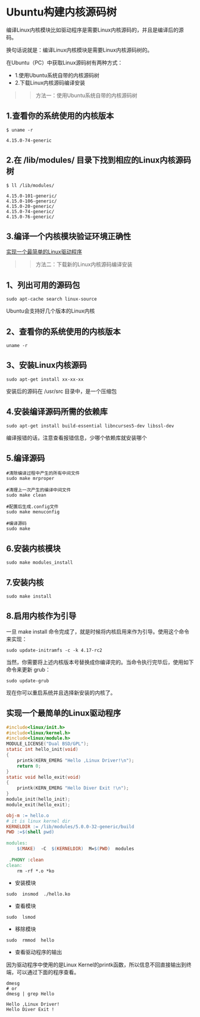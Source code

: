 # Ubuntu构建内核源码树

编译Linux内核模块比如驱动程序是需要Linux内核源码的，并且是编译后的源码。

换句话说就是：编译Linux内核模块是需要Linux内核源码树的。

在Ubuntu（PC）中获取Linux源码树有两种方式：

* 1.使用Ubuntu系统自带的内核源码树
* 2.下载Linux内核源码编译安装

>> 方法一：使用Ubuntu系统自带的内核源码树

## 1.查看你的系统使用的内核版本

```shell
$ uname -r

4.15.0-74-generic
```
## 2.在 /lib/modules/ 目录下找到相应的Linux内核源码树

```shell
$ ll /lib/modules/

4.15.0-101-generic/
4.15.0-106-generic/
4.15.0-20-generic/
4.15.0-74-generic/
4.15.0-76-generic/
```

## 3.编译一个内核模块验证环境正确性

[实现一个最简单的Linux驱动程序](#实现一个最简单的Linux驱动程序)


>> 方法二：下载新的Linux内核源码编译安装

## 1、列出可用的源码包
```shell
sudo apt-cache search linux-source
```
Ubuntu会支持好几个版本的Linux内核

## 2、查看你的系统使用的内核版本

```shell
uname -r
```

## 3、安装Linux内核源码

```shell
sudo apt-get install xx-xx-xx
```

安装后的源码在 /usr/src 目录中，是一个压缩包

## 4.安装编译源码所需的依赖库
```
sudo apt-get install build-essential libncurses5-dev libssl-dev
```

编译报错的话，注意查看报错信息，少哪个依赖库就安装哪个

## 5.编译源码

```
#清除编译过程中产生的所有中间文件
sudo make mrproper

#清理上一次产生的编译中间文件
sudo make clean

#配置后生成.config文件
sudo make menuconfig

#编译源码
sudo make
```

## 6.安装内核模块

```
sudo make modules_install
```

## 7.安装内核

```
sudo make install
```

## 8.启用内核作为引导

一旦 make install 命令完成了，就是时候将内核启用来作为引导。使用这个命令来实现：
```
sudo update-initramfs -c -k 4.17-rc2
```

当然，你需要将上述内核版本号替换成你编译完的。当命令执行完毕后，使用如下命令来更新 grub：

```
sudo update-grub
```

现在你可以重启系统并且选择新安装的内核了。


## 实现一个最简单的Linux驱动程序

```c
#include<linux/init.h>
#include<linux/kernel.h>
#include<linux/module.h>
MODULE_LICENSE("Dual BSD/GPL");
static int hello_init(void)
{
	printk(KERN_EMERG "Hello ,Linux Driver!\n");
	return 0;	
}
static void hello_exit(void)
{
	printk(KERN_EMERG "Hello Diver Exit !\n");	
}
module_init(hello_init);
module_exit(hello_exit);
```

```makefile
obj-m := hello.o
# it is linux kernel dir
KERNELDIR := /lib/modules/5.0.0-32-generic/build
PWD :=$(shell pwd)
  
modules:  
	$(MAKE)  -C  $(KERNELDIR)  M=$(PWD)  modules
 
 .PHONY :clean
clean:
	rm -rf *.o *ko
```

* 安装模块
```
sudo  insmod  ./hello.ko
```

* 查看模块
```
sudo  lsmod 
```

* 移除模块

```
sudo  rmmod  hello
```

* 查看驱动程序的输出

因为驱动程序中使用的是Linux Kernel的printk函数，所以信息不回直接输出到终端，可以通过下面的程序查看。

```
dmesg
# or
dmesg | grep Hello

Hello ,Linux Driver!
Hello Diver Exit !
```